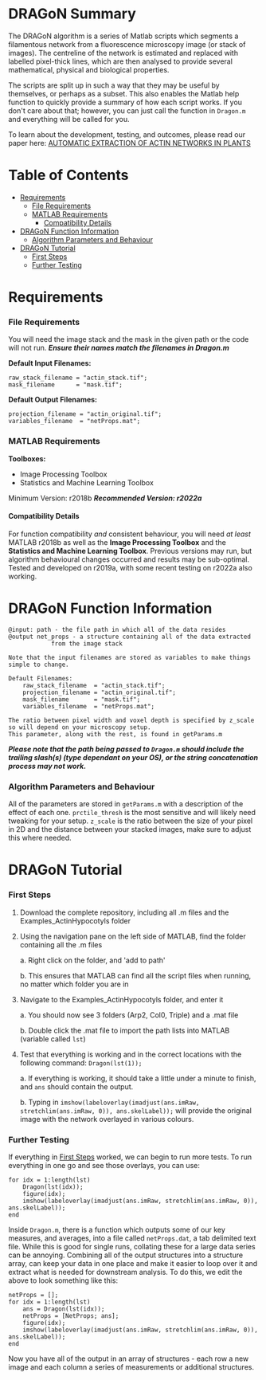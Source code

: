 # DRAGoN Summary
The DRAGoN algorithm is a series of Matlab scripts which segments a filamentous network from a fluorescence microscopy image (or stack of images). The centreline of the network is estimated and replaced with labelled pixel-thick lines, which are then analysed to provide several mathematical, physical and biological properties.

The scripts are split up in such a way that they may be useful by themselves, or perhaps as a subset. This also enables the Matlab help function to quickly provide a summary of how each script works. If you don't care about that; however, you can just call the function in `Dragon.m` and everything will be called for you.

To learn about the development, testing, and outcomes, please read our paper here: [AUTOMATIC EXTRACTION OF ACTIN NETWORKS IN PLANTS](https://doi.org/10.1101/2023.01.18.524528 "preprint link")



# Table of Contents

- [Requirements](#requirements)
  - [File Requirements](#file-requirements)
  - [MATLAB Requirements](#matlab-requirements)
    - [Compatibility Details](#compatibility-details)
- [DRAGoN Function Information](#dragon-function-information)
  - [Algorithm Parameters and Behaviour](#algorithm-parameters-and-behaviour)
- [DRAGoN Tutorial](#dragon-tutorial)
  - [First Steps](#first-steps)
  - [Further Testing](#further-testing)

# Requirements
### File Requirements
You will need the image stack and the mask in the given path or the code will not run. ***Ensure their names match the filenames in Dragon.m***

**Default Input Filenames:**
```
raw_stack_filename = "actin_stack.tif";
mask_filename      = "mask.tif";
```

**Default Output Filenames:**
```
projection_filename = "actin_original.tif";
variables_filename  = "netProps.mat";
```


### MATLAB Requirements
**Toolboxes:**
  + Image Processing Toolbox
  + Statistics and Machine Learning Toolbox

Minimum Version: r2018b
***Recommended Version: r2022a***

#### Compatibility Details
For function compatibility *and* consistent behaviour, you will need *at least* MATLAB r2018b as well as the **Image Processing Toolbox** and the **Statistics and Machine Learning Toolbox**. Previous versions may run, but algorithm behavioural changes occurred and results may be sub-optimal. Tested and developed on r2019a, with some recent testing on r2022a also working.

# DRAGoN Function Information
```
@input: path - the file path in which all of the data resides
@output net_props - a structure containing all of the data extracted
		    from the image stack

Note that the input filenames are stored as variables to make things simple to change. 

Default Filenames:
    raw_stack_filename  = "actin_stack.tif";
    projection_filename = "actin_original.tif";
    mask_filename       = "mask.tif";
    variables_filename  = "netProps.mat";

The ratio between pixel width and voxel depth is specified by z_scale so will depend on your microscopy setup.
This parameter, along with the rest, is found in getParams.m
```

***Please note that the path being passed to `Dragon.m` should include the trailing slash(s) (type dependant on your OS), or the string concatenation process may not work.***

### Algorithm Parameters and Behaviour
All of the parameters are stored in `getParams.m` with a description of the effect of each one. `prctile_thresh` is the most sensitive and will likely need tweaking for your setup. `z_scale` is the ratio between the size of your pixel in 2D and the distance between your stacked images, make sure to adjust this where needed.


# DRAGoN Tutorial
### First Steps
1. Download the complete repository, including all .m files and the Examples_ActinHypocotyls folder
2. Using the navigation pane on the left side of MATLAB, find the folder containing all the .m files
 
	a. Right click on the folder, and 'add to path'
	
	b. This ensures that MATLAB can find all the script files when running, no matter which folder you are in
	
3. Navigate to the Examples_ActinHypocotyls folder, and enter it

	a. You should now see 3 folders (Arp2, Col0, Triple) and a .mat file
	
	b. Double click the .mat file to import the path lists into MATLAB (variable called `lst`)

4. Test that everything is working and in the correct locations with the following command: `Dragon(lst(1));`

	a. If everything is working, it should take a little under a minute to finish, and `ans` should contain the output.
	
	b. Typing in `imshow(labeloverlay(imadjust(ans.imRaw, stretchlim(ans.imRaw, 0)), ans.skelLabel));` will provide the original image with the network overlayed in various colours.



### Further Testing
If everything in [First Steps](#first-steps) worked, we can begin to run more tests. To run everything in one go and see those overlays, you can use:
```
for idx = 1:length(lst)
	Dragon(lst(idx));
	figure(idx);
	imshow(labeloverlay(imadjust(ans.imRaw, stretchlim(ans.imRaw, 0)), ans.skelLabel));
end
```

Inside `Dragon.m`, there is a function which outputs some of our key measures, and averages, into a file called `netProps.dat`, a tab delimited text file. While this is good for single runs, collating these for a large data series can be annoying. Combining all of the output structures into a structure array, can keep your data in one place and make it easier to loop over it and extract what is needed for downstream analysis. To do this, we edit the above to look something like this:
```
netProps = [];
for idx = 1:length(lst)
	ans = Dragon(lst(idx));
	netProps = [NetProps; ans];
	figure(idx);
	imshow(labeloverlay(imadjust(ans.imRaw, stretchlim(ans.imRaw, 0)), ans.skelLabel));
end
```
Now you have all of the output in an array of structures - each row a new image and each column a series of measurements or additional structures.
